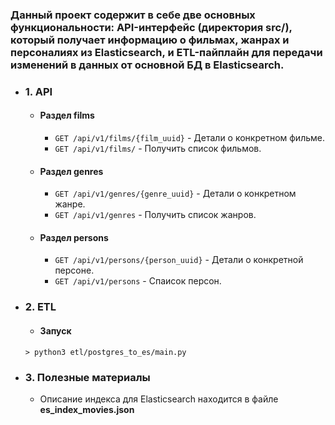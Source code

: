 ### Данный проект содержит в себе две основных функциональности: API-интерфейс (директория src/), который получает информацию о фильмах, жанрах и персоналиях из Elasticsearch, и ETL-пайплайн для передачи изменений в данных от основной БД в Elasticsearch.
* ### 1. API
  + #### Раздел films
    - ```GET /api/v1/films/{film_uuid}``` - Детали о конкретном фильме.
    - ```GET /api/v1/films/``` - Получить список фильмов.
  + #### Раздел genres
    - ```GET /api/v1/genres/{genre_uuid}``` - Детали о конкретном жанре.
    - ```GET /api/v1/genres``` - Получить список жанров.
  + #### Раздел persons
    - ```GET /api/v1/persons/{person_uuid}``` - Детали о конкретной персоне.
    - ```GET /api/v1/persons``` - Спаисок персон.
    
* ### 2. ETL
  + #### Запуск
  ```
  > python3 etl/postgres_to_es/main.py
  ```
* ### 3. Полезные материалы
  + Описание индекса для Elasticsearch находится в файле **es_index_movies.json**